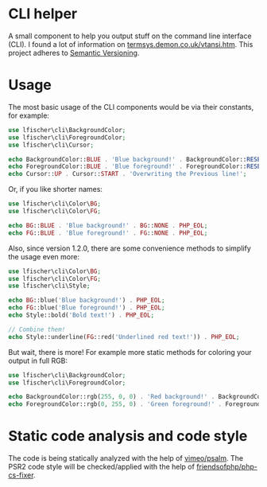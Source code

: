 # CLI helper

A small component to help you output stuff on the command line interface (CLI). I found a lot of information on [termsys.demon.co.uk/vtansi.htm](http://www.termsys.demon.co.uk/vtansi.htm).
This project adheres to [Semantic Versioning](https://semver.org/spec/v2.0.0.html).
 
# Usage

The most basic usage of the CLI components would be via their constants, for example:

```php
use lfischer\cli\BackgroundColor;
use lfischer\cli\ForegroundColor;
use lfischer\cli\Cursor;

echo BackgroundColor::BLUE . 'Blue background!' . BackgroundColor::RESET . Cursor::NEXT_LINE;
echo ForegroundColor::BLUE . 'Blue foreground!' . ForegroundColor::RESET . Cursor::NEXT_LINE;
echo Cursor::UP . Cursor::START . 'Overwriting the Previous line!';
```

Or, if you like shorter names: 

```php
use lfischer\cli\Color\BG;
use lfischer\cli\Color\FG;

echo BG::BLUE . 'Blue background!' . BG::NONE . PHP_EOL;
echo FG::BLUE . 'Blue foreground!' . FG::NONE . PHP_EOL;
```

Also, since version 1.2.0, there are some convenience methods to simplify the usage even more:

```php
use lfischer\cli\Color\BG;
use lfischer\cli\Color\FG;
use lfischer\cli\Style;

echo BG::blue('Blue background!') . PHP_EOL;
echo FG::blue('Blue foreground!') . PHP_EOL;
echo Style::bold('Bold text!') . PHP_EOL;

// Combine them!
echo Style::underline(FG::red('Underlined red text!')) . PHP_EOL;
```

But wait, there is more! For example more static methods for coloring your output in full RGB:

```php
use lfischer\cli\BackgroundColor;
use lfischer\cli\ForegroundColor;

echo BackgroundColor::rgb(255, 0, 0) . 'Red background!' . BackgroundColor::NONE;
echo ForegroundColor::rgb(0, 255, 0) . 'Green foreground!' . ForegroundColor::NONE;
```

# Static code analysis and code style

The code is being statically analyzed with the help of [vimeo/psalm](https://packagist.org/packages/vimeo/psalm). The PSR2 code style will be checked/applied with the help of [friendsofphp/php-cs-fixer](https://packagist.org/packages/friendsofphp/php-cs-fixer).
